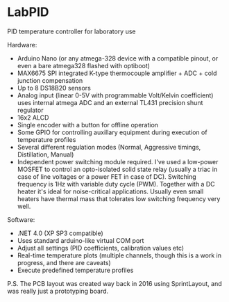 # LabPID
PID temperature controller for laboratory use

Hardware:
 - Arduino Nano (or any atmega-328 device with a compatible pinout, or even a bare atmega328 flashed with optiboot)
 - MAX6675 SPI integrated K-type thermocouple amplifier + ADC + cold junction compensation
 - Up to 8 DS18B20 sensors
 - Analog input (linear 0-5V with programmable Volt/Kelvin coefficient) uses internal atmega ADC and an external TL431 precision shunt regulator
 - 16x2 ALCD
 - Single encoder with a button for offline operation
 - Some GPIO for controlling auxillary equipment during execution of temperature profiles
 - Several different regulation modes (Normal, Aggressive timings, Distillation, Manual)
 - Independent power switching module required. I've used a low-power MOSFET to control an opto-isolated solid state relay (usually a triac in case of line voltages or a power FET in case of DC). Switching frequency is 1Hz with variable duty cycle (PWM). Together with a DC heater it's ideal for noise-critical applications. Usually even small heaters have thermal mass that tolerates low switching frequency very well.

Software:
 - .NET 4.0 (XP SP3 compatible)
 - Uses standard arduino-like virtual COM port
 - Adjust all settings (PID coefficients, calibration values etc)
 - Real-time temperature plots (multiple channels, though this is a work in progress, and there are caveats)
 - Execute predefined temperature profiles
 
 P.S. The PCB layout was created way back in 2016 using SprintLayout, and was really just a prototyping board.
